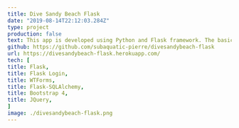 ```yaml
---
title: Dive Sandy Beach Flask
date: "2019-08-14T22:12:03.284Z"
type: project
production: false
text: This app is developed using Python and Flask framework. The basics of the app it that it is an informative website site for Sandy Beach Dive Centre. It offers a platform for users to log in and to post blog posts to the site. The current iteration will only have one user. This user will be the admin of the site who will update all posts and load new pages into the site.
github: https://github.com/subaquatic-pierre/divesandybeach-flask
url: https://divesandybeach-flask.herokuapp.com/
tech: [
title: Flask,
title: Flask Login,
title: WTForms,
title: Flask-SQLAlchemy,
title: Bootstrap 4,
title: JQuery,
]
image: ./divesandybeach-flask.png
---
```

